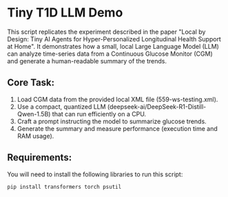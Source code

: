 # Tiny T1D LLM Demo
This script replicates the experiment described in the paper "Local by Design: Tiny AI Agents for Hyper-Personalized Longitudinal Health Support at Home". It demonstrates how a small, local Large Language Model (LLM) can analyze time-series data from a Continuous Glucose Monitor (CGM) and generate a human-readable summary of the trends.

## Core Task:
1. Load CGM data from the provided local XML file (559-ws-testing.xml).
2. Use a compact, quantized LLM (deepseek-ai/DeepSeek-R1-Distill-Qwen-1.5B) that can run efficiently on a CPU.
3. Craft a prompt instructing the model to summarize glucose trends.
4. Generate the summary and measure performance (execution time and RAM usage).

## Requirements:
You will need to install the following libraries to run this script:
```
pip install transformers torch psutil
```
